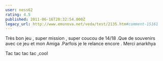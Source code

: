 ```yaml
---
user: ness62
rating: 4.5
published: 2011-06-16T20:32:54.000Z
legacy_url: http://www.emunova.net/veda/test/2135.htm#comment-15161
---
```

Très bon jeu  , super mission , super coucou de 14/18 .Que de souvenirs avec ce jeu et mon Amiga .Parfois je le relance encore .
Merci anarkhya 

Tac tac tac tac ,cool